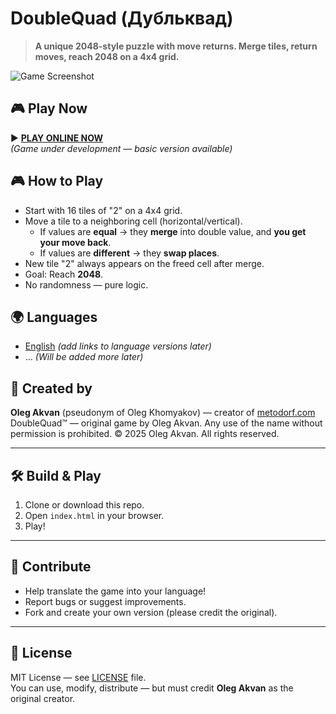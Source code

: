 # DoubleQuad (Дубльквад)

> **A unique 2048-style puzzle with move returns. Merge tiles, return moves, reach 2048 on a 4x4 grid.**

![Game Screenshot](https://metodorf.com/training/images/doublequad.jpg)  

## 🎮 Play Now
▶️ **[PLAY ONLINE NOW](https://olegakvan.github.io/doublequad/game/)**  
*(Game under development — basic version available)*

## 🎮 How to Play
- Start with 16 tiles of "2" on a 4x4 grid.
- Move a tile to a neighboring cell (horizontal/vertical).
  - If values are **equal** → they **merge** into double value, and **you get your move back**.
  - If values are **different** → they **swap places**.
- New tile "2" always appears on the freed cell after merge.
- Goal: Reach **2048**.
- No randomness — pure logic.

## 🌍 Languages
- [English](#) *(add links to language versions later)*
- ... *(Will be added more later)*

## 👤 Created by
**Oleg Akvan** (pseudonym of Oleg Khomyakov) — creator of [metodorf.com](https://metodorf.com)
DoubleQuad™ — original game by Oleg Akvan. Any use of the name without permission is prohibited.
© 2025 Oleg Akvan. All rights reserved.

---

## 🛠️ Build & Play
1. Clone or download this repo.
2. Open `index.html` in your browser.
3. Play!

---

## 🤝 Contribute
- Help translate the game into your language!
- Report bugs or suggest improvements.
- Fork and create your own version (please credit the original).

---

## 📜 License
MIT License — see [LICENSE](LICENSE) file.  
You can use, modify, distribute — but must credit **Oleg Akvan** as the original creator.
